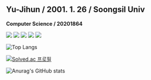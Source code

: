 ## Yu-Jihun / 2001. 1. 26 / Soongsil Univ
**Computer Science / 20201864**


<img src="https://img.shields.io/badge/JAVA-FF6550?style=plastic&logo=java&logoColor=white"> 
<img src="https://img.shields.io/badge/C-00B1E7?style=plastic&logo=C&logoColor=white"> <img src="https://img.shields.io/badge/C++-00599C?style=plastic&logo=cplusplus&logoColor=white"> <img src="https://img.shields.io/badge/Spring Boot-6DB33F?style=plastic&logo=Spring Boot&logoColor=white"> <img src="https://img.shields.io/badge/MySQL-4479A1?style=plastic&logo=mysql&logoColor=white"> 









![Top Langs](https://github-readme-stats.vercel.app/api/top-langs/?username=JihuN126&layout=compact&theme=tokyonight)

[![Solved.ac 프로필](http://mazassumnida.wtf/api/v2/generate_badge?boj=youk6767)](https://solved.ac/youk6767)

![Anurag's GitHub stats](https://github-readme-stats.vercel.app/api?username=JihuN126&show_icons=true&theme=merko)    
